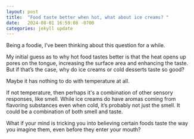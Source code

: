 ```yaml
---
layout: post
title:  "Food taste better when hot, what about ice creams? "
date:   2024-08-01 16:59:08 -0700
categories: jekyll update
---
```

Being a foodie, I’ve been thinking about this question for a while.

My initial guess as to why hot food tastes better is that the heat opens up pores on the tongue, increasing the surface area and enhancing the taste. But if that’s the case, why do ice creams or cold desserts taste so good?

Maybe it has nothing to do with temperature at all.

If not temperature, then perhaps it's a combination of other sensory responses, like smell. While ice creams do have aromas coming from flavoring substances even when cold, it’s probably not just the smell. It could be a combination of both smell and taste.

What if your mind is tricking you into believing certain foods taste the way you imagine them, even before they enter your mouth?
